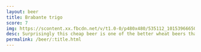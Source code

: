 ```yaml
---
layout: beer
title: Brabante trigo
score: 7
img: https://scontent.xx.fbcdn.net/v/t1.0-0/p480x480/535112_10153966650528745_107085668519640662_n.jpg?oh=f9bdd7a85f5836767edc459f979dd2c7&oe=588958E7
desc: Surprisingly this cheap beer is one of the better wheat beers that I’ve had. The tang is really well balanced. That said it is a bit light on flavour
permalink: /beer/:title.html
---
```

